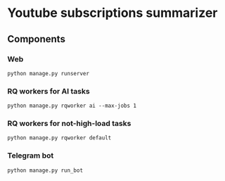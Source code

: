 # Youtube subscriptions summarizer

## Components
### Web
`python manage.py runserver`

### RQ workers for AI tasks
`python manage.py rqworker ai --max-jobs 1`

### RQ workers for not-high-load tasks
`python manage.py rqworker default`

### Telegram bot
`python manage.py run_bot`
